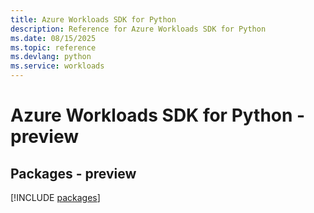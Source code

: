 ```yaml
---
title: Azure Workloads SDK for Python
description: Reference for Azure Workloads SDK for Python
ms.date: 08/15/2025
ms.topic: reference
ms.devlang: python
ms.service: workloads
---
```

# Azure Workloads SDK for Python - preview
## Packages - preview
[!INCLUDE [packages](workloads-index.md)]